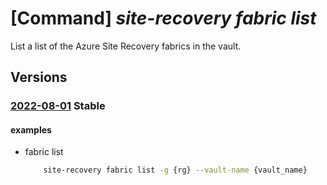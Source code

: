 # [Command] _site-recovery fabric list_

List a list of the Azure Site Recovery fabrics in the vault.

## Versions

### [2022-08-01](/Resources/mgmt-plane/L3N1YnNjcmlwdGlvbnMve30vcmVzb3VyY2Vncm91cHMve30vcHJvdmlkZXJzL21pY3Jvc29mdC5yZWNvdmVyeXNlcnZpY2VzL3ZhdWx0cy97fS9yZXBsaWNhdGlvbmZhYnJpY3M=/2022-08-01.xml) **Stable**

<!-- mgmt-plane /subscriptions/{}/resourcegroups/{}/providers/microsoft.recoveryservices/vaults/{}/replicationfabrics 2022-08-01 -->

#### examples

- fabric list
    ```bash
        site-recovery fabric list -g {rg} --vault-name {vault_name}
    ```
